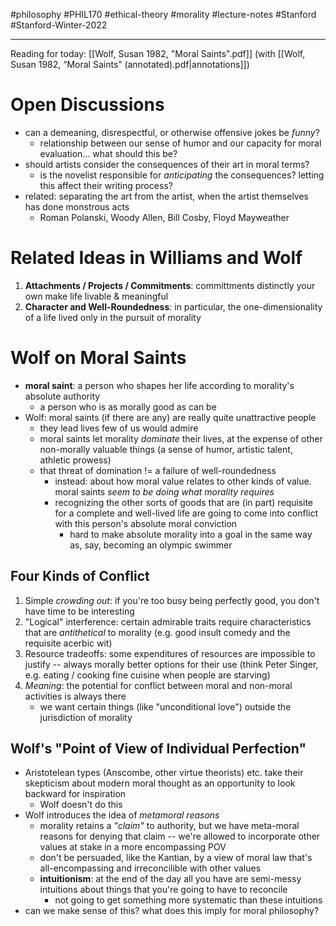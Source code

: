 #philosophy #PHIL170 #ethical-theory #morality #lecture-notes #Stanford #Stanford-Winter-2022 
___
Reading for today: [[Wolf, Susan 1982, "Moral Saints".pdf]] (with [[Wolf, Susan 1982, “Moral Saints” (annotated).pdf|annotations]])

# Open Discussions
- can a demeaning, disrespectful, or otherwise offensive jokes be *funny*?
	- relationship between our sense of humor and our capacity for moral evaluation... what should this be?
- should artists consider the consequences of their art in moral terms?
	- is the novelist responsible for *anticipating* the consequences? letting this affect their writing process?
- related: separating the art from the artist, when the artist themselves has done monstrous acts
	- Roman Polanski, Woody Allen, Bill Cosby, Floyd Mayweather

# Related Ideas in Williams and Wolf
1. **Attachments / Projects / Commitments**: committments distinctly your own make life livable & meaningful
2. **Character and Well-Roundedness**: in particular, the one-dimensionality of a life lived only in the pursuit of morality

# Wolf on Moral Saints
- **moral saint**: a person who shapes her life according to morality's absolute authority
	- a person who is as morally good as can be
- Wolf: moral saints (if there are any) are really quite unattractive people
	- they lead lives few of us would admire
	- moral saints let morality *dominate* their lives, at the expense of other non-morally valuable things (a sense of humor, artistic talent, athletic prowess)
	- that threat of domination != a failure of well-roundedness
		- instead: about how moral value relates to other kinds of value. moral saints *seem to be doing what morality requires*
		- recognizing the other sorts of goods that are (in part) requisite for a complete and well-lived life are going to come into conflict with this person's absolute moral conviction
			- hard to make absolute morality into a goal in the same way as, say, becoming an olympic swimmer

## Four Kinds of Conflict
1. Simple *crowding out*: if you're too busy being perfectly good, you don't have time to be interesting
2. "Logical" interference: certain admirable traits require characteristics that are *antithetical* to morality (e.g. good insult comedy and the requisite acerbic wit)
3. Resource tradeoffs: some expenditures of resources are impossible to justify -- always morally better options for their use (think Peter Singer, e.g. eating / cooking fine cuisine when people are starving)
4. *Meaning*: the potential for conflict between moral and non-moral activities is always there
	- we want certain things (like "unconditional love") outside the jurisdiction of morality

## Wolf's "Point of View of Individual Perfection"
- Aristotelean types (Anscombe, other virtue theorists) etc. take their skepticism about modern moral thought as an opportunity to look backward for inspiration
	- Wolf doesn't do this
- Wolf introduces the idea of *metamoral reasons*
	- morality retains a *"claim"* to authority, but we have meta-moral reasons for denying that claim -- we're allowed to incorporate other values at stake in a more encompassing POV
	- don't be persuaded, like the Kantian, by a view of moral law that's all-encompassing and irreconcilible with other values
	- **intuitionism**: at the end of the day all you have are semi-messy intuitions about things that you're going to have to reconcile
		- not going to get something more systematic than these intuitions
- can we make sense of this? what does this imply for moral philosophy?